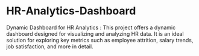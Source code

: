 # HR-Analytics-Dashboard
 Dynamic Dashboard for HR Analytics : This project offers a dynamic dashboard designed for visualizing and analyzing HR data. It is an ideal solution for exploring key metrics such as employee attrition, salary trends, job satisfaction, and more in detail.
